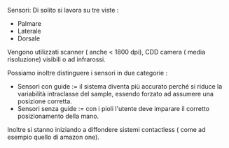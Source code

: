 Sensori:
Di solito si lavora su tre viste :
- Palmare
- Laterale
- Dorsale

Vengono utilizzati scanner ( anche < 1800 dpi), CDD camera ( media risoluzione) visibili o ad infrarossi.

Possiamo inoltre distinguere i sensori in due categorie :
- Sensori con guide := il sistema diventa più accurato perché si riduce la variabilità intraclasse del sample, essendo forzato ad assumere una posizione corretta.
- Sensori senza guide := con i pioli l'utente deve imparare il corretto posizionamento della mano.

Inoltre si stanno iniziando a diffondere sistemi contactless ( come ad esempio quello di amazon one).